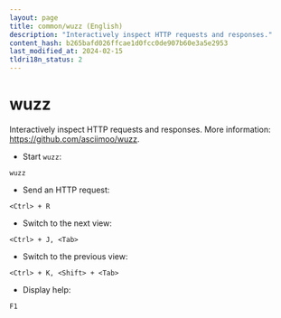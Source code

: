 ```yaml
---
layout: page
title: common/wuzz (English)
description: "Interactively inspect HTTP requests and responses."
content_hash: b265bafd026ffcae1d0fcc0de907b60e3a5e2953
last_modified_at: 2024-02-15
tldri18n_status: 2
---
```

# wuzz

Interactively inspect HTTP requests and responses.
More information: <https://github.com/asciimoo/wuzz>.

- Start `wuzz`:

`wuzz`

- Send an HTTP request:

`<Ctrl> + R`

- Switch to the next view:

`<Ctrl> + J, <Tab>`

- Switch to the previous view:

`<Ctrl> + K, <Shift> + <Tab>`

- Display help:

`F1`
